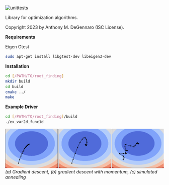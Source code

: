 ![unittests](https://github.com/adegenna/optimizer/actions/workflows/unit_tests.yml/badge.svg)

Library for optimization algorithms.

Copyright 2023 by Anthony M. DeGennaro (ISC License).

**Requirements**

Eigen
Gtest
```sh
sudo apt-get install libgtest-dev libeigen3-dev
```

**Installation**

```sh
cd [/PATH/TO/root_finding]
mkdir build
cd build
cmake ../
make
```

**Example Driver**

```sh
cd [/PATH/TO/root_finding]/build
./ex_var2d_func1d
```

![](https://github.com/adegenna/optimizer/blob/master/figs/optimizer.png)
*(a) Gradient descent, (b) gradient descent with momentum, (c) simulated annealing*
